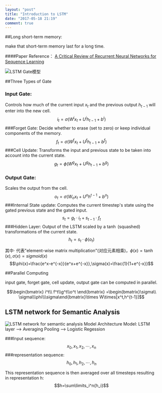 ```yaml
---
layout: "post"
title: "Introduction to LSTM"
date: "2017-05-18 21:19"
comment: true
---
```

##Long short-term memory:

make that short-term memory last for a long time.


####Paper Reference：
[A Critical Review of Recurrent Neural Networks for Sequence Learning](http://arxiv.org/pdf/1506.00019)

![LSTM Gate模型](http://deeplearning.net/tutorial/_images/lstm_memorycell.png)

##Three Types of Gate

### Input Gate:
Controls how much of the current input $x_t$ and the previous output $h_{t-1}$ will enter into the new cell.
$$i_t=\sigma(W^i x_t+U^i h_{t-1}+b^i)$$
###Forget Gate:
Decide whether to erase (set to zero) or keep individual components of the memory.
$$f_t=\sigma(W^f x_t+U^f h_{t-1}+b^f)$$
###Cell Update:
Transforms the input and previous state to be taken into account into the current state.
$$g_t=\phi(W^g x_t+U^g h_{t-1}+b^g)$$
### Output Gate:
Scales the output from the cell.
$$o_t=\sigma(W_o x_t+U^o h^{t-1}+b^o)$$
###Internal State update:
Computes the current timestep's state using the gated previous state and the gated input.
$$s_t=g_t\cdot i_t+s_{t-1}\cdot f_t$$
###Hidden Layer:
Output of the LSTM scaled by a $\tanh$ (squashed) transformations of the current state.
$$h_t=s_t\cdot \phi(o_t)$$

其中$\cdot$ 代表"element-wise matrix multiplication"(对应元素相乘)，$\phi(x)=\tanh(x),\sigma(x)=sigmoid(x)$
$$\phi(x)=\frac{e^x-e^{-x}}{e^x+e^{-x}},\sigma(x)=\frac{1}{1+e^{-x}}$$

##Parallel Computing

input gate, forget gate, cell update, output gate can be computed in parallel.

$$\begin{bmatrix} i^t\\ f^t\\g^t\\o^t \end{bmatrix} =\begin{bmatrix}\sigma\\ \sigma\\\phi\\\sigma\end{bmatrix}\times W\times[x^t,h^{t-1}]$$


## LSTM network for Semantic Analysis

![LSTM network for semantic analysis](http://deeplearning.net/tutorial/_images/lstm.png)
Model Architecture
Model: LSTM layer --> Averaging Pooling --> Logistic Regession

###Input sequence:
$$x_0,x_1,x_2,\cdots,x_n$$
###representation sequence:
$$h_0,h_1,h_2,\cdots,h_n$$

This representation sequence is then averaged over all timesteps resulting in representation h:
$$h=\sum\limits_i^n{h_i}$$
